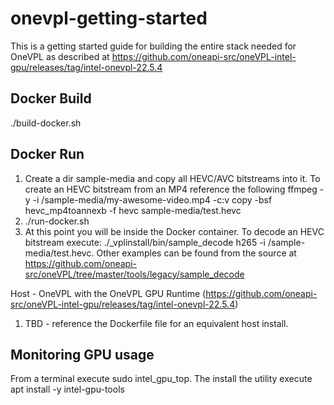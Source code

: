# onevpl-getting-started
This is a getting started guide for building the entire stack needed for OneVPL as described at https://github.com/oneapi-src/oneVPL-intel-gpu/releases/tag/intel-onevpl-22.5.4

## Docker Build 

./build-docker.sh

## Docker Run 
1. Create a dir sample-media and copy all HEVC/AVC bitstreams into it.  To create an HEVC bitstream from an MP4 reference the following ffmpeg -y -i /sample-media/my-awesome-video.mp4 -c:v copy -bsf hevc_mp4toannexb -f hevc sample-media/test.hevc
2. ./run-docker.sh
3. At this point you will be inside the Docker container. To decode an HEVC bitstream execute: ./_vplinstall/bin/sample_decode h265 -i /sample-media/test.hevc. Other examples can be found from the source at https://github.com/oneapi-src/oneVPL/tree/master/tools/legacy/sample_decode

Host - OneVPL with the OneVPL GPU Runtime (https://github.com/oneapi-src/oneVPL-intel-gpu/releases/tag/intel-onevpl-22.5.4)
1. TBD - reference the Dockerfile file for an equivalent host install.

## Monitoring GPU usage
From a terminal execute sudo intel_gpu_top. The install the utility execute apt install -y intel-gpu-tools
